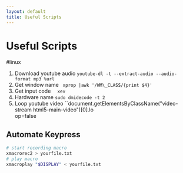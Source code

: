```yaml
---
layout: default
title: Useful Scripts
---
```

# Useful Scripts
#linux 


1.	Download youtube audio ``youtube-dl -t --extract-audio --audio-format mp3 %url``
2.	Get window name ``	xprop |awk '/WM\_CLASS/{print $4}'  ``
3.	Get input code ``	xev  ``
4.	Hardware name ``sudo dmidecode -t 2  ``
5.	Loop youtube video ``document.getElementsByClassName("video-stream html5-main-video")\[0\].lo  
op=false


## Automate Keypress
```bash
# start recording macro
xmacrorec2 > yourfile.txt
# play macro
xmacroplay "$DISPLAY" < yourfile.txt
```











